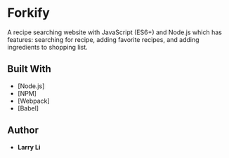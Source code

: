 # Forkify
A recipe searching website with JavaScript (ES6+) and Node.js which has features: searching for recipe, adding favorite recipes, and adding ingredients to shopping list.

## Built With
* [Node.js]
* [NPM]
* [Webpack]
* [Babel]

## Author
* **Larry Li**